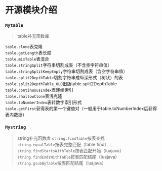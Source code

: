 # 开源模块介绍
### `Mytable`
>table补充函数库

`table.clone`表克隆</br>
`table.getLength`表长度</br>
`table.mixTable`表混合</br>
`table.stringSplit`字符串切割成表（不含空字符串值）</br>
`table.stringSplitKeepEmpty`字符串切割成表（含空字符串值）</br>
`table.split2DepthTable`切割字符串成纵深形式（树状）的表</br>
`table.split2DepthTable_OLD`旧版table.split2DepthTable</br>
`table.continuousIndex`表连续索引</br>
`table.shallowClone`表浅克隆</br>
`table.toNumberIndex`表转数字索引形式</br>
`table.getFirst`获得表的第一个键值对（一般用于table.toNumberIndex后获得表内数据）</br>
### `Mystring`
>string补充函数库
`string.findTable`按表查找</br>
`string.equalTable`按表完整匹配（table.find）</br>
`string.findStartsWithTable`按表匹配开始（luajava）</br>
`string.findEndsWithTable`按表匹配结尾（luajava）</br>
`string.gsubByTable`按表匹配结尾（luajava）</br>

